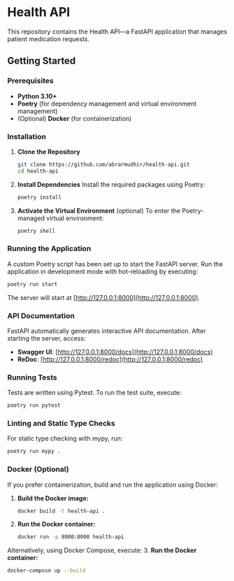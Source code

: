 # Health API

This repository contains the Health API—a FastAPI application that manages patient medication requests.

## Getting Started

### Prerequisites

- **Python 3.10+**  
- **Poetry** (for dependency management and virtual environment management)  
- (Optional) **Docker** (for containerization)

### Installation

1. **Clone the Repository**
   ```bash
   git clone https://github.com/abrarmudhir/health-api.git
   cd health-api
   ```

2. **Install Dependencies**
   Install the required packages using Poetry:
   ```bash
   poetry install
   ```

3. **Activate the Virtual Environment** (optional)
   To enter the Poetry-managed virtual environment:
   ```bash
   poetry shell
   ```

### Running the Application

A custom Poetry script has been set up to start the FastAPI server. Run the application in development mode with hot-reloading by executing:

```bash
poetry run start
```

The server will start at [http://127.0.0.1:8000](http://127.0.0.1:8000).

### API Documentation

FastAPI automatically generates interactive API documentation. After starting the server, access:
- **Swagger UI**: [http://127.0.0.1:8000/docs](http://127.0.0.1:8000/docs)
- **ReDoc**: [http://127.0.0.1:8000/redoc](http://127.0.0.1:8000/redoc)

### Running Tests

Tests are written using Pytest. To run the test suite, execute:

```bash
poetry run pytest
```

### Linting and Static Type Checks

For static type checking with mypy, run:

```bash
poetry run mypy .
```

### Docker (Optional)

If you prefer containerization, build and run the application using Docker:

1. **Build the Docker image:**
   ```bash
   docker build -t health-api .
   ```

2. **Run the Docker container:**
   ```bash
   docker run -p 8000:8000 health-api
   ```
   
Alternatively, using Docker Compose, execute:
3. **Run the Docker container:**
   ```bash
   docker-compose up --build
   ```